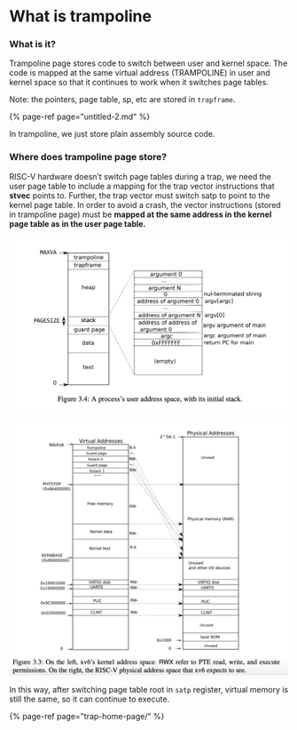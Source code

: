 # What is trampoline

### What is it?

Trampoline page stores code to switch between user and kernel space. The code is mapped at the same virtual address \(TRAMPOLINE\) in user and kernel space so that it continues to work when it switches page tables.

Note: the pointers, page table, sp, etc are stored in `trapframe`. 

{% page-ref page="untitled-2.md" %}

In trampoline, we just store plain assembly source code.

### Where does trampoline page store?

RISC-V hardware doesn’t switch page tables during a trap, we need the user page table to include a mapping for the trap vector instructions that **stvec** points to. Further, the trap vector must switch satp to point to the kernel page table. In order to avoid a crash, the vector instructions \(stored in trampoline page\) must be **mapped at the same address in the kernel page table as in the user page table.**

![](../.gitbook/assets/image%20%2824%29.png)

![](../.gitbook/assets/image%20%2828%29.png)

In this way, after switching page table root in `satp` register, virtual memory is still the same, so it can continue to execute.

{% page-ref page="trap-home-page/" %}



